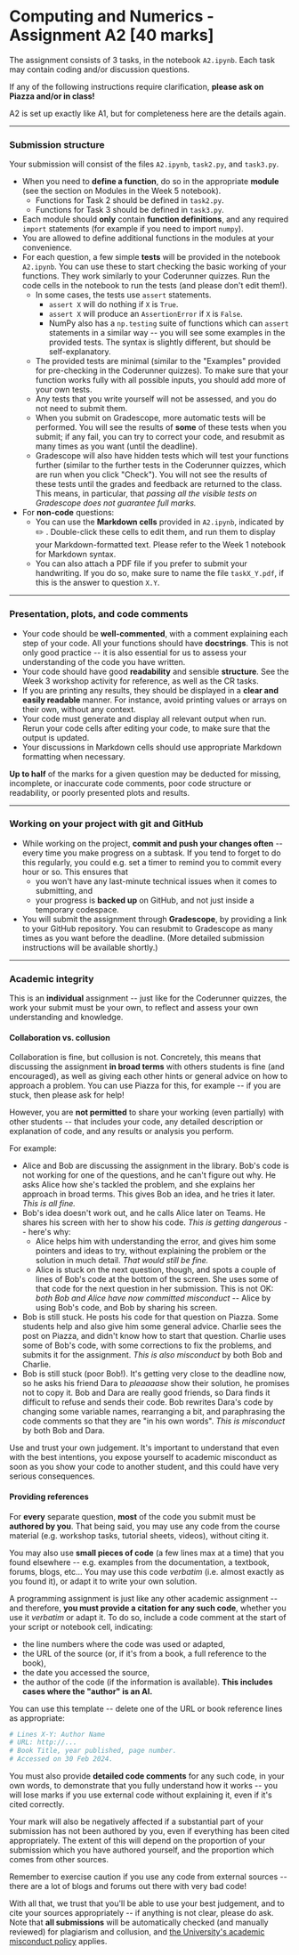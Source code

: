 # Computing and Numerics - Assignment A2 [40 marks]

The assignment consists of 3 tasks, in the notebook `A2.ipynb`. Each task may contain coding and/or discussion questions.

If any of the following instructions require clarification, **please ask on Piazza and/or in class!**

A2 is set up exactly like A1, but for completeness here are the details again.

---

### Submission structure

Your submission will consist of the files `A2.ipynb`, `task2.py`, and `task3.py`.

- When you need to **define a function**, do so in the appropriate **module** (see the section on Modules in the Week 5 notebook).
    - Functions for Task 2 should be defined in `task2.py`.
    - Functions for Task 3 should be defined in `task3.py`.
- Each module should **only** contain **function definitions**, and any required `import` statements (for example if you need to import `numpy`).
- You are allowed to define additional functions in the modules at your convenience.
- For each question, a few simple **tests** will be provided in the notebook `A2.ipynb`. You can use these to start checking the basic working of your functions. They work similarly to your Coderunner quizzes. Run the code cells in the notebook to run the tests (and please don't edit them!).
    - In some cases, the tests use `assert` statements.
        - `assert X` will do nothing if `X` is `True`.
        - `assert X` will produce an `AssertionError` if `X` is `False`.
        - NumPy also has a `np.testing` suite of functions which can `assert` statements in a similar way -- you will see some examples in the provided tests. The syntax is slightly different, but should be self-explanatory.
    - The provided tests are minimal (similar to the "Examples" provided for pre-checking in the Coderunner quizzes). To make sure that your function works fully with all possible inputs, you should add more of your own tests.
    - Any tests that you write yourself will not be assessed, and you do not need to submit them.
    - When you submit on Gradescope, more automatic tests will be performed. You will see the results of **some** of these tests when you submit; if any fail, you can try to correct your code, and resubmit as many times as you want (until the deadline).
    - Gradescope will also have hidden tests which will test your functions further (similar to the further tests in the Coderunner quizzes, which are run when you click "Check"). You will not see the results of these tests until the grades and feedback are returned to the class. This means, in particular, that *passing all the visible tests on Gradescope does not guarantee full marks.*
- For **non-code** questions:
    - You can use the **Markdown cells** provided in `A2.ipynb`, indicated by ✏️ . Double-click these cells to edit them, and run them to display your Markdown-formatted text. Please refer to the Week 1 notebook for Markdown syntax.
    - You can also attach a PDF file if you prefer to submit your handwriting. If you do so, make sure to name the file `taskX_Y.pdf`, if this is the answer to question `X.Y`.

---

### Presentation, plots, and code comments

- Your code should be **well-commented**, with a comment explaining each step of your code. All your functions should have **docstrings**. This is not only good practice -- it is also essential for us to assess your understanding of the code you have written.
- Your code should have good **readability** and sensible **structure**. See the Week 3 workshop activity for reference, as well as the CR tasks.
- If you are printing any results, they should be displayed in a **clear and easily readable** manner. For instance, avoid printing values or arrays on their own, without any context.
- Your code must generate and display all relevant output when run. Rerun your code cells after editing your code, to make sure that the output is updated.
- Your discussions in Markdown cells should use appropriate Markdown formatting when necessary.

**Up to half** of the marks for a given question may be deducted for missing, incomplete, or inaccurate code comments, poor code structure or readability, or poorly presented plots and results.

---

### Working on your project with git and GitHub

- While working on the project, **commit and push your changes often** -- every time you make progress on a subtask. If you tend to forget to do this regularly, you could e.g. set a timer to remind you to commit every hour or so. This ensures that
    - you won't have any last-minute technical issues when it comes to submitting, and
    - your progress is **backed up** on GitHub, and not just inside a temporary codespace.
- You will submit the assignment through **Gradescope**, by providing a link to your GitHub repository. You can resubmit to Gradescope as many times as you want before the deadline. (More detailed submission instructions will be available shortly.)

---

### Academic integrity

This is an **individual** assignment -- just like for the Coderunner quizzes, the work your submit must be your own, to reflect and assess your own understanding and knowledge.

#### Collaboration vs. collusion

Collaboration is fine, but collusion is not. Concretely, this means that discussing the assignment **in broad terms** with others students is fine (and encouraged), as well as giving each other hints or general advice on how to approach a problem. You can use Piazza for this, for example -- if you are stuck, then please ask for help!

However, you are **not permitted** to share your working (even partially) with other students -- that includes your code, any detailed description or explanation of code, and any results or analysis you perform.

For example:

- Alice and Bob are discussing the assignment in the library. Bob's code is not working for one of the questions, and he can't figure out why. He asks Alice how she's tackled the problem, and she explains her approach in broad terms. This gives Bob an idea, and he tries it later. *This is all fine.*
- Bob's idea doesn't work out, and he calls Alice later on Teams. He shares his screen with her to show his code. *This is getting dangerous* -- here's why:
    - Alice helps him with understanding the error, and gives him some pointers and ideas to try, without explaining the problem or the solution in much detail. *That would still be fine.*
    - Alice is stuck on the next question, though, and spots a couple of lines of Bob's code at the bottom of the screen. She uses some of that code for the next question in her submission. This is not OK: *both Bob and Alice have now committed misconduct* -- Alice by using Bob's code, and Bob by sharing his screen.
- Bob is still stuck. He posts his code for that question on Piazza. Some students help and also give him some  general advice. Charlie sees the post on Piazza, and didn't know how to start that question. Charlie uses some of Bob's code, with some corrections to fix the problems, and submits it for the assignment. *This is also misconduct* by both Bob and Charlie.
- Bob is still stuck (poor Bob!). It's getting very close to the deadline now, so he asks his friend Dara to *pleaaaase* show their solution, he promises not to copy it. Bob and Dara are really good friends, so Dara finds it difficult to refuse and sends their code. Bob rewrites Dara's code by changing some variable names, rearranging a bit, and paraphrasing the code comments so that they are "in his own words". *This is misconduct* by both Bob and Dara.

Use and trust your own judgement. It's important to understand that even with the best intentions, you expose yourself to academic misconduct as soon as you show your code to another student, and this could have very serious consequences.

#### Providing references

For **every** separate question, **most** of the code you submit must be **authored by you**. That being said, you may use any code from the course material (e.g. workshop tasks, tutorial sheets, videos), without citing it.

You may also use **small pieces of code** (a few lines max at a time) that you found elsewhere -- e.g. examples from the documentation, a textbook, forums, blogs, etc... You may use this code *verbatim* (i.e. almost exactly as you found it), or adapt it to write your own solution.

A programming assignment is just like any other academic assignment -- and therefore, **you must provide a citation for any such code**, whether you use it *verbatim* or adapt it. To do so, include a code comment at the start of your script or notebook cell, indicating:

- the line numbers where the code was used or adapted,
- the URL of the source (or, if it's from a book, a full reference to the book),
- the date you accessed the source,
- the author of the code (if the information is available). **This includes cases where the "author" is an AI.**

You can use this template -- delete one of the URL or book reference lines as appropriate:

```python
# Lines X-Y: Author Name
# URL: http://...
# Book Title, year published, page number.
# Accessed on 30 Feb 2024.
```

You must also provide **detailed code comments** for any such code, in your own words, to demonstrate that you fully understand how it works -- you will lose marks if you use external code without explaining it, even if it's cited correctly.

Your mark will also be negatively affected if a substantial part of your submission has not been authored by you, even if everything has been cited appropriately. The extent of this will depend on the proportion of your submission which you have authored yourself, and the proportion which comes from other sources.

Remember to exercise caution if you use any code from external sources -- there are a lot of blogs and forums out there with very bad code!

With all that, we trust that you'll be able to use your best judgement, and to cite your sources appropriately -- if anything is not clear, please do ask. Note that **all submissions** will be automatically checked (and manually reviewed) for plagiarism and collusion, and [the University's academic misconduct policy](https://www.ed.ac.uk/academic-services/staff/discipline/academic-misconduct) applies.
